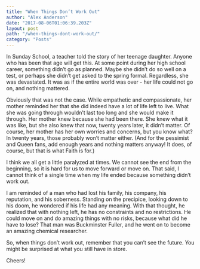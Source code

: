 ```yaml
---
title: "When Things Don’t Work Out"
author: "Alex Anderson"
date: "2017-08-06T01:06:39.203Z"
layout: post
path: "/when-things-dont-work-out/"
category: "Posts"
---
```


In Sunday School, a teacher told the story of her teenage daughter. Anyone who has been that age will get this. At some point during her high school career, something didn’t go as planned. Maybe she didn’t do so well on a test, or perhaps she didn’t get asked to the spring formal. Regardless, she was devastated. It was as if the entire world was over - her life could not go on, and nothing mattered.

Obviously that was not the case. While empathetic and compassionate, her mother reminded her that she did indeed have a lot of life left to live. What she was going through wouldn’t last too long and she would make it through. Her mother knew because she had been there. She knew what it was like, but she also knew that now, twenty years later, it didn’t matter. Of course, her mother has her own worries and concerns, but you know what? In twenty years, those probably won’t matter either. (And for the pessimist and Queen fans, add enough years and nothing matters anyway! It does, of course, but that is what Faith is for.)

I think we all get a little paralyzed at times. We cannot see the end from the beginning, so it is hard for us to move forward or move on. That said, I cannot think of a single time when my life ended because something didn’t work out.

I am reminded of a man who had lost his family, his company, his reputation, and his soberness. Standing on the precipice, looking down to his doom, he wondered if his life had any meaning. With that thought, he realized that with nothing left, he has no constraints and no restrictions. He could move on and do amazing things with no risks, because what did he have to lose? That man was Buckminster Fuller, and he went on to become an amazing chemical researcher.

So, when things don’t work out, remember that you can’t see the future. You might be surprised at what you still have in store.

Cheers!